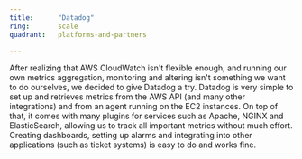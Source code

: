 ```yaml
---
title:      "Datadog"
ring:       scale
quadrant:   platforms-and-partners

---
```


After realizing that AWS CloudWatch isn't flexible enough, and running our own metrics aggregation, monitoring and altering isn't something we want to do ourselves, we decided to give Datadog a try. Datadog is very simple to set up and retrieves metrics from the AWS API (and many other integrations) and from an agent running on the EC2 instances. On top of that, it comes with many plugins for services such as Apache, NGINX and ElasticSearch, allowing us to track all important metrics without much effort. Creating dashboards, setting up alarms and integrating into other applications (such as ticket systems) is easy to do and works fine.
